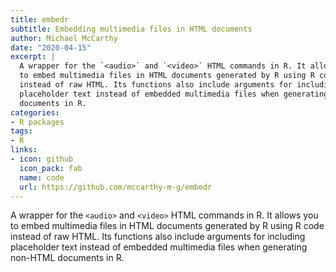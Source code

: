 ```yaml
---
title: embedr
subtitle: Embedding multimedia files in HTML documents
author: Michael McCarthy
date: "2020-04-15"
excerpt: |
  A wrapper for the `<audio>` and `<video>` HTML commands in R. It allows you
  to embed multimedia files in HTML documents generated by R using R code
  instead of raw HTML. Its functions also include arguments for including
  placeholder text instead of embedded multimedia files when generating non-HTML
  documents in R.
categories:
- R packages
tags:
- R
links:
- icon: github
  icon_pack: fab
  name: code
  url: https://github.com/mccarthy-m-g/embedr
---
```


A wrapper for the `<audio>` and `<video>` HTML commands in R. It allows you to embed multimedia files in HTML documents generated by R using R code instead of raw HTML. Its functions also include arguments for including placeholder text instead of embedded multimedia files when generating non-HTML documents in R.
